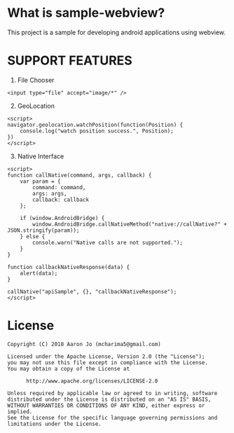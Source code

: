 
# What is sample-webview?
This project is a sample for developing android applications using webview.


# SUPPORT FEATURES
1. File Chooser
```code
<input type="file" accept="image/*" />
```

2. GeoLocation
```code
<script>
navigator.geolocation.watchPosition(function(Position) {
    console.log("watch position success.", Position);
})
</script>
```

3. Native Interface
```code
<script>
function callNative(command, args, callback) {
    var param = {
        command: command,
        args: args,
        callback: callback
    };

    if (window.AndroidBridge) {
        window.AndroidBridge.callNativeMethod("native://callNative?" + JSON.stringify(param));
    } else {
        console.warn("Native calls are not supported.");
    }
}

function callbackNativeResponse(data) {
    alert(data);
}

callNative("apiSample", {}, "callbackNativeResponse");
</script>
```


# License 
```code
Copyright (C) 2018 Aaron Jo (mcharima5@gmail.com)

Licensed under the Apache License, Version 2.0 (the "License");
you may not use this file except in compliance with the License.
You may obtain a copy of the License at

      http://www.apache.org/licenses/LICENSE-2.0
      
Unless required by applicable law or agreed to in writing, software
distributed under the License is distributed on an "AS IS" BASIS,
WITHOUT WARRANTIES OR CONDITIONS OF ANY KIND, either express or implied.
See the License for the specific language governing permissions and
limitations under the License.
```
